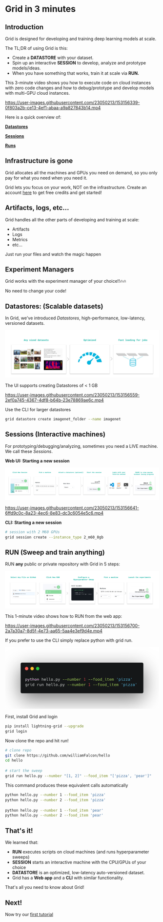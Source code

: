 # Grid in 3 minutes

## **Introduction**

Grid is designed for developing and training deep learning models at scale.

The TL;DR of using Grid is this:

- Create a **DATASTORE** with your dataset.
- Spin up an interactive **SESSION** to develop, analyze and prototype models/ideas.
- When you have something that works, train it at scale via **RUN.**

This 3-minute video shows you how to execute code on cloud instances with zero code changes and how to debug/prototype and develop models with multi-GPU cloud instances.

https://user-images.githubusercontent.com/23050213/153156339-0f803a2b-ce13-4ef1-abaa-a9a827843b14.mp4


Here is a quick overview of:

[**Datastores**](docs/features/add-data-to-grid-datastores/README.md#datastores-scalable-datasets)

[**Sessions**](docs/features/sessions/README.md#sessions)

[**Runs**](docs/features/runs/README.md#runs)

## **Infrastructure is gone**

Grid allocates all the machines and GPUs you need on demand, so you only pay for what you need when you need it.

Grid lets you focus on your work, NOT on the infrastructure. Create an account <a href="https://platform.grid.ai">here</a> to get free credits and get started!

## Artifacts, logs, etc...

Grid handles all the other parts of developing and training at scale:

- Artifacts
- Logs
- Metrics
- etc...

Just run your files and watch the magic happen

## Experiment Managers

Grid works with the experiment manager of your choice!!🔥🔥

No need to change your code!

## Datastores: (Scalable datasets)

In Grid, we've introduced _Datastores_, high-performance, low-latency, versioned datasets.

![image](./static/images/datastores/jobs.jpg)

The UI supports creating Datastores of &lt; 1 GB

https://user-images.githubusercontent.com/23050213/153156559-2ef0a745-4367-4df8-b64b-23e78869ae6c.mp4

Use the CLI for larger datastores

```bash
grid datastore create imagenet_folder --name imagenet
```

## Sessions (Interactive machines)

For prototyping/debugging/analyzing, sometimes you need a LIVE machine. We call these _Sessions_.

**Web UI: Starting a new session**

![](./static/images/sessions/session.jpg)


https://user-images.githubusercontent.com/23050213/153156641-6ffd9c0c-8a23-4ec6-8e83-dc3c6054e5c6.mp4


**CLI: Starting a new session**

```bash
# session with 2 M60 GPUs
grid session create --instance_type 2_m60_8gb
```

## **RUN (Sweep and train anything)**

RUN **any** public or private repository with Grid in 5 steps:

![](./static/images/runs/how-to-launch-experiments.jpg)

This 1-minute video shows how to RUN from the web app:


https://user-images.githubusercontent.com/23050213/153156700-2a7a30a7-8d5f-4e73-aa65-5aa4e3ef9d4e.mp4



If you prefer to use the CLI simply replace python with grid run.

![](/images/runs/hello-cifar-command.png)

First, install Grid and login

```bash
pip install lightning-grid --upgrade
grid login
```

Now clone the repo and hit run!

```bash
# clone repo
git clone https://github.com/williamFalcon/hello
cd hello

# start the sweep
grid run hello.py --number "[1, 2]" --food_item "['pizza', 'pear']"
```

This command produces these equivalent calls automatically

```bash
python hello.py --number 1 --food_item 'pizza'
python hello.py --number 2 --food_item 'pizza'

python hello.py --number 1 --food_item 'pear'
python hello.py --number 2 --food_item 'pear'
```

## That's it!

We learned that:

- **RUN** executes scripts on cloud machines (and runs hyperparameter sweeps)
- **SESSION** starts an interactive machine with the CPU/GPUs of your choice
- **DATASTORE** is an optimized, low-latency auto-versioned dataset.
- Grid has a **Web app** and a **CLI** with similar functionality.

That's all you need to know about Grid!

## Next!

Now try our [first tutorial](/docs/getting-started/typical-workflow-web-user.md)
